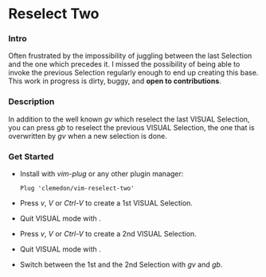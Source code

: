 # Reselect Two

### Intro

Often frustrated by the impossibility of juggling between the last Selection and
the one which precedes it.  I missed the possibility of being able to invoke the
previous Selection regularly enough to end up creating this base.  This work in
progress is dirty, buggy, and **open to contributions**.

### Description

In addition to the well known *gv* which reselect the last VISUAL Selection, you
can press *gb* to reselect the previous VISUAL Selection, the one that is
overwritten by *gv* when a new selection is done.

### Get Started

* Install with *vim-plug* or any other plugin manager:

  `Plug 'clemedon/vim-reselect-two'`

* Press *v*, *V* or *Ctrl-V* to create a 1st VISUAL Selection.
* Quit VISUAL mode with *<Esc>*.
* Press *v*, *V* or *Ctrl-V* to create a 2nd VISUAL Selection.
* Quit VISUAL mode with *<Esc>*.
* Switch between the 1st and the 2nd Selection with *gv* and *gb*.
